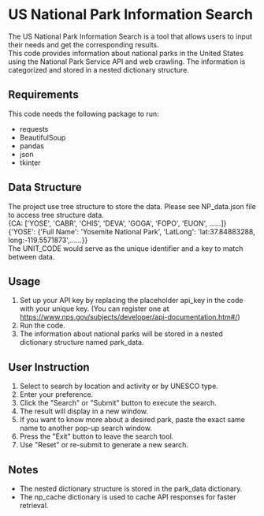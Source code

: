 # US National Park Information Search

The US National Park Information Search is a tool that allows users to input their needs and get the corresponding results.\
This code provides information about national parks in the United States using the National Park Service API and web crawling. The information is categorized and stored in a nested dictionary structure.

## Requirements
This code needs the following package to run:
* requests
* BeautifulSoup
* pandas
* json
* tkinter

## Data Structure
The project use tree structure to store the data. Please see NP_data.json file to access tree structure data. \
{CA: ['YOSE', 'CABR', 'CHIS', 'DEVA', 'GOGA', 'FOPO', 'EUON', ……]} \
{'YOSE': {'Full Name': 'Yosemite National Park', 'LatLong': 'lat:37.84883288, long:-119.5571873',……}} \
The UNIT_CODE would serve as the unique identifier and a key to match between data.


## Usage
1. Set up your API key by replacing the placeholder api_key in the code with your unique key. (You can register one at https://www.nps.gov/subjects/developer/api-documentation.htm#/)
2. Run the code.
3. The information about national parks will be stored in a nested dictionary structure named park_data.

## User Instruction
1. Select to search by location and activity or by UNESCO type.
2. Enter your preference.
3. Click the "Search" or "Submit" button to execute the search.
4. The result will display in a new window.
5. If you want to know more about a desired park, paste the exact same name to another pop-up search window.
6. Press the "Exit" button to leave the search tool.
7. Use "Reset" or re-submit to generate a new search.

## Notes
* The nested dictionary structure is stored in the park_data dictionary.
* The np_cache dictionary is used to cache API responses for faster retrieval.
